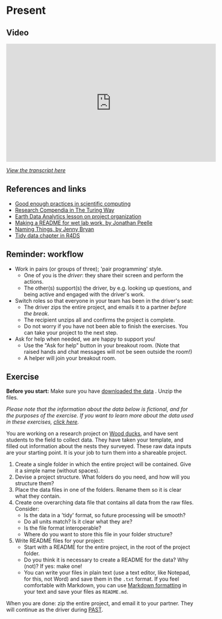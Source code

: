 # Present

## Video

<iframe width="560" height="315" src="https://www.youtube.com/embed/tBGLRXUbCrU" title="YouTube video player" frameborder="0" allow="accelerometer; autoplay; clipboard-write; encrypted-media; gyroscope; picture-in-picture" allowfullscreen></iframe>

_[View the transcript here](../transcripts/project_management.md)_

## References and links

- [Good enough practices in scientific computing](https://journals.plos.org/ploscompbiol/article?id=10.1371/journal.pcbi.1005510)
- [Research Compendia in The Turing Way](https://the-turing-way.netlify.app/reproducible-research/compendia.html)
- [Earth Data Analytics lesson on project organization](https://www.earthdatascience.org/courses/intro-to-earth-data-science/open-reproducible-science/get-started-open-reproducible-science/best-practices-for-organizing-open-reproducible-science/)
- [Making a README for wet lab work, by Jonathan Peelle](http://jonathanpeelle.net/making-a-readme-file)
- [Naming Things, by Jenny Bryan](http://www2.stat.duke.edu/~rcs46/lectures_2015/01-markdown-git/slides/naming-slides/naming-slides.pdf)
- [Tidy data chapter in R4DS](https://r4ds.had.co.nz/tidy-data.html)

## Reminder: workflow

- Work in pairs (or groups of three); 'pair programming' style.
  - One of you is the _driver_: they share their screen and perform the actions.
  - The other(s) support(s) the driver, by e.g. looking up questions, and being
    active and engaged with the driver's work.
- Switch roles so that everyone in your team has been in the driver's seat:
  - The driver zips the entire project, and emails it to a partner *before the
    break*.
  - The recipient unzips all and confirms the project is complete.
  - Do not worry if you have not been able to finish the exercises. You can take
    your project to the next step.
- Ask for help when needed, we are happy to support you!
  - Use the "Ask for help" button in your breakout room. (Note that raised hands
    and chat messages will not be seen outside the room!)
  - A helper will join your breakout room.

## Exercise

**Before you start:** Make sure you have [downloaded the
data](../../../raw/main/data/datafiles.zip) .
Unzip the files.

*Please note that the information about the data below is fictional, and for
the purposes of the exercise. If you want to learn more about the data used in
these exercises, [click here](../data/README.md).*

You are working on a research project on [Wood
ducks](https://en.wikipedia.org/wiki/Wood_duck), and have sent students to the
field to collect data. They have taken your template, and filled out information
about the nests they surveyed. These raw data inputs are your starting point. It
is your job to turn them into a shareable project.

1. Create a single folder in which the entire project will be contained. Give it
   a simple name (without spaces).
1. Devise a project structure. What folders do you need, and how will you
   structure them?
1. Place the data files in one of the folders. Rename them so it is clear what
   they contain.
1. Create one overarching data file that contains all data from the raw files.
   Consider:
    * Is the data in a 'tidy' format, so future processing will be smooth?
    * Do all units match? Is it clear what they are?
    * Is the file format interoperable?
    * Where do you want to store this file in your folder structure?
1. Write README files for your project:
    * Start with a README for the entire project, in the root of the project folder.
    * Do you think it is necessary to create a README for the data? Why (not)? If
      yes: make one!
    * You can write your files in plain text (use a text editor, like Notepad,
      for this, not Word) and save them in the `.txt` format. If you feel
      comfortable with Markdown, you can use [Markdown
      formatting](https://www.markdownguide.org/basic-syntax/) in your text and
      save your files as `README.md`.

When you are done: zip the entire project, and email it to your partner. They
will continue as the driver during [PAST](past.md).

